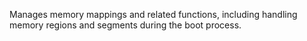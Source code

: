 Manages memory mappings and related functions, including handling memory
regions and segments during the boot process.

